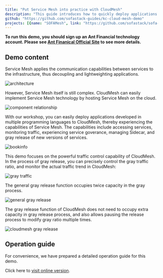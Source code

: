 ```yaml
---
title: "Put Service Mesh into practice with CloudMesh"
description: "This guide introduces how to quickly deploy applications to CloudMesh, access services, monitor traffic, experience service governance, manage Sidecar, and perform gray release of new versions of services."
github: "https://github.com/sofastack-guides/kc-cloud-mesh-demo"
projects: [{name: "SOFAMesh", link: "https://github.com/sofastack/sofa-mesh"}]
---
```


**To run this demo, you should sign up an Ant Financial technology account. Please see [Ant Finanical Official Site](https://tech.antfin.com) to see more details.**

## Demo content

Service Mesh applies the communication capabilities between services to the infrastructure, thus decoupling and lightweighting applications.

![architecture](https://gw.alipayobjects.com/mdn/rms_631dea/afts/img/A*ApfhTbQQPAwAAAAAAAAAAABkARQnAQ)

However, Service Mesh itself is still complex. CloudMesh can easily implement Service Mesh technology by hosting Service Mesh on the cloud.

![component relationship](https://gw.alipayobjects.com/mdn/rms_631dea/afts/img/A*f8N_TaB7oVwAAAAAAAAAAABkARQnAQ)

With our workshop, you can easily deploy applications developed in multiple programming languages ​​to CloudMesh, thereby experiencing the capabilities of Service Mesh. The capabilities include accessing services, monitoring traffic, experiencing service goverance, managing Sidecar, and gray release of new versions of services.

![bookinfo](https://gw.alipayobjects.com/mdn/rms_631dea/afts/img/A*A1mgR7I9RQMAAAAAAAAAAABkARQnAQ)

This demo focuses on the powerful traffic control capability of CloudMesh. In the process of gray release, you can precisely control the gray traffic ratio, and monitor the actual traffic trend in CloudMesh:

![gray traffic](https://gw.alipayobjects.com/mdn/rms_631dea/afts/img/A*SyIGTqvtIfcAAAAAAAAAAABkARQnAQ)

The general gray release function occupies twice capacity in the gray process.

![general gray release](https://gw.alipayobjects.com/mdn/rms_631dea/afts/img/A*8MXfQorNe6AAAAAAAAAAAABkARQnAQ)

The gray release function of CloudMesh does not need to occupy extra capacity in gray release process, and also allows pausing the release process to modify gray ratio multiple times.

![cloudmesh gray release](https://gw.alipayobjects.com/mdn/rms_631dea/afts/img/A*JRTmR4YUZ0kAAAAAAAAAAABkARQnAQ)

## Operation guide

For convenience, we have prepared a detailed operation guide for this demo.

Click here to [visit online version](https://www.sofastack.tech/).
